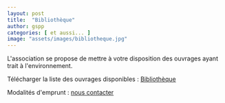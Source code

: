 ```yaml
---
layout: post
title:  "Bibliothèque"
author: gspp
categories: [ et aussi... ]
image: "assets/images/bibliotheque.jpg"
---
```


L'association se propose de mettre à votre disposition des ouvrages ayant trait à l'environnement.

Télécharger la liste des ouvrages disponibles : [Bibliothèque](/pdf/bibliotheque.pdf)

Modalités d'emprunt : [nous contacter](/contact)


